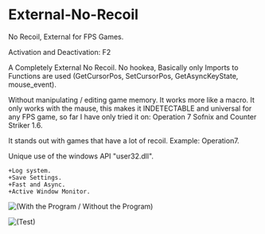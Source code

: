 # External-No-Recoil
No Recoil, External for FPS Games.

Activation and Deactivation: F2

A Completely External No Recoil. No hookea, Basically only Imports to Functions are used (GetCursorPos, SetCursorPos, GetAsyncKeyState, mouse_event).

Without manipulating / editing game memory. It works more like a macro.
It only works with the mause, this makes it INDETECTABLE and universal for any FPS game, so far I have only tried it on:
Operation 7 Sofnix and Counter Striker 1.6.

It stands out with games that have a lot of recoil. Example: Operation7.

Unique use of the windows API "user32.dll".

    +Log system.
    +Save Settings.
    +Fast and Async.
    +Active Window Monitor.
   
   ![(With the Program / Without the Program)](https://i.ibb.co/G2cgm2r/DescRIP.png)
   
   ![(Test)](https://i.ibb.co/pj6nMxk/a1test.png)



